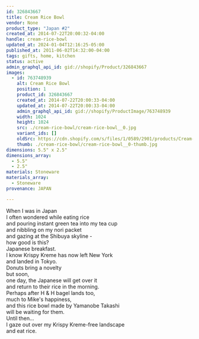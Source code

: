```yaml
---
id: 326843667
title: Cream Rice Bowl
vendor: None
product_type: "Japan #2"
created_at: 2014-07-22T20:00:32-04:00
handle: cream-rice-bowl
updated_at: 2024-01-04T12:16:25-05:00
published_at: 2011-06-02T14:32:00-04:00
tags: gifts, home, kitchen
status: active
admin_graphql_api_id: gid://shopify/Product/326843667
images:
  - id: 763748939
    alt: Cream Rice Bowl
    position: 1
    product_id: 326843667
    created_at: 2014-07-22T20:00:33-04:00
    updated_at: 2014-07-22T20:00:33-04:00
    admin_graphql_api_id: gid://shopify/ProductImage/763748939
    width: 1024
    height: 1024
    src: ./cream-rice-bowl/cream-rice-bowl__0.jpg
    variant_ids: []
    oldSrc: https://cdn.shopify.com/s/files/1/0589/2901/products/Cream-Rice-Bowl.jpeg?v=1406073633
    thumb: ./cream-rice-bowl/cream-rice-bowl__0-thumb.jpg
dimensions: 5.5" x 2.5"
dimensions_array:
  - 5.5"
  - 2.5"
materials: Stoneware
materials_array:
  - Stoneware
provenance: JAPAN

---
```


When I was in Japan  
I often wondered while eating rice  
and pouring instant green tea into my tea cup  
and nibbling on my nori packet  
and gazing at the Shibuya skyline -  
how good is this?  
Japanese breakfast.  
I know Krispy Kreme has now left New York  
and landed in Tokyo.  
Donuts bring a novelty  
but soon,  
one day, the Japanese will get over it  
and return to their rice in the morning.  
Perhaps after H & H bagel lands too,  
much to Mike's happiness,  
and this rice bowl made by Yamanobe Takashi  
will be waiting for them.  
Until then...  
I gaze out over my Krispy Kreme-free landscape  
and eat rice.